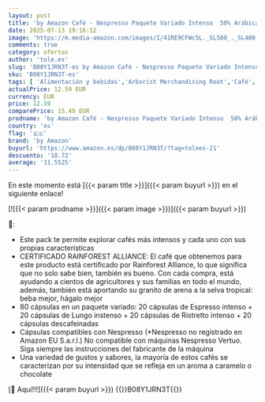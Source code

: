 ```yaml
---
layout: post
title: 'by Amazon Café - Nespresso Paquete Variado Intenso  50% Arábica 50% Robusta  80 Unidad  4 Paquetes de 20'
date: 2025-07-13 19:16:12
image: 'https://m.media-amazon.com/images/I/41RE9CFWc5L._SL500_._SL400_.jpg'
comments: true
category: ofertas
author: 'tole.es'
slug: 'B08Y1JRN3T-es by Amazon Café - Nespresso Paquete Variado Intenso 50%...'
sku: 'B08Y1JRN3T-es'
tags: [ 'Alimentación y bebidas','Arborist Merchandising Root','Café','Café para Nespresso','Café para máquinas Nespresso','Café, té y bebidas','Cápsulas de café','Novedades en Alimentación y bebidas','Self Service','Special Features Stores','by amazon','dd53b5bc-bcd1-4c9b-ab43-793ed912ccdd_0','dd53b5bc-bcd1-4c9b-ab43-793ed912ccdd_2401','dd53b5bc-bcd1-4c9b-ab43-793ed912ccdd_6001','dd53b5bc-bcd1-4c9b-ab43-793ed912ccdd_8801','dd53b5bc-bcd1-4c9b-ab43-793ed912ccdd_901','nespresso','🇪🇸', ]
actualPrice: 12.59 EUR
currency: EUR
price: 12.59
comparePrice: 15.49 EUR
prodname: 'by Amazon Café - Nespresso Paquete Variado Intenso  50% Arábica 50% Robusta  80 Unidad  4 Paquetes de 20'
country: 'es'
flag: '🇪🇸'
brand: 'by Amazon'
buyurl: 'https://www.amazon.es/dp/B08Y1JRN3T/?tag=tolees-21'
descuento: '18.72'
average: '11.5525'
---
```


En este momento está [{{< param title >}}]({{< param buyurl >}}) en el siguiente enlace!

[![{{< param prodname >}}]({{< param image >}})]({{< param buyurl >}})

🔎:

- Este pack te permite explorar cafés más intensos y cada uno con sus propias características
- CERTIFICADO RAINFOREST ALLIANCE: El café que obtenemos para este producto está certificado por Rainforest Alliance, lo que significa que no solo sabe bien, también es bueno. Con cada compra, está ayudando a cientos de agricultores y sus familias en todo el mundo, además, también está aportando su granito de arena a la selva tropical: beba mejor, hágalo mejor
- 80 cápsulas en un paquete variado: 20 cápsulas de Espresso intenso + 20 cápsulas de Lungo instenso + 20 cápsulas de Ristretto intenso + 20 cápsulas descafeinadas
- Cápsulas compatibles con Nespresso (*Nespresso no registrado en Amazon EU S.a.r.l.) No compatible con máquinas Nespresso Vertuo. Siga siempre las instrucciones del fabricante de la máquina
- Una variedad de gustos y sabores, la mayoría de estos cafés se caracterizan por su intensidad que se refleja en un aroma a caramelo o chocolate

[🛒 Aquí!!!]({{< param buyurl >}})
{{<world>}}B08Y1JRN3T{{</world>}}
